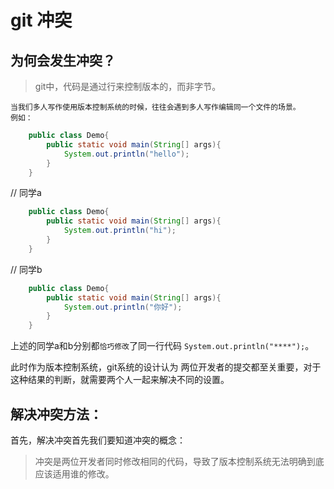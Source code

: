 # git 冲突


## 为何会发生冲突？
>git中，代码是通过行来控制版本的，而非字节。
 
	当我们多人写作使用版本控制系统的时候，往往会遇到多人写作编辑同一个文件的场景。
	例如：
```java
	public class Demo{
		public static void main(String[] args){
		    System.out.println("hello");
		}
	}
```

// 同学a
```java
	public class Demo{
		public static void main(String[] args){
		    System.out.println("hi");
		}
	}
```

// 同学b
```java
	public class Demo{
		public static void main(String[] args){
		    System.out.println("你好");
		}
	}
```

上述的同学a和b分别都`恰巧修改`了同一行代码 `System.out.println("****");`。

此时作为版本控制系统，git系统的设计认为 两位开发者的提交都至关重要，对于这种结果的判断，就需要两个人一起来解决不同的设置。

## 解决冲突方法：
首先，解决冲突首先我们要知道冲突的概念：
> 冲突是两位开发者同时修改相同的代码，导致了版本控制系统无法明确到底应该适用谁的修改。

